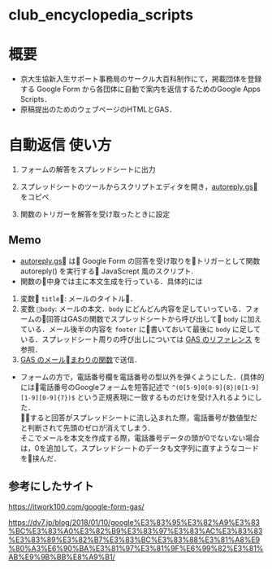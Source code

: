 # club_encyclopedia_scripts

# 概要
- 京大生協新入生サポート事務局のサークル大百科制作にて，掲載団体を登録する Google Form から各団体に自動で案内を返信するためのGoogle Apps Scripts．
- 原稿提出のためのウェブページのHTMLとGAS．

# 自動返信 使い方
1. フォームの解答をスプレッドシートに出力

2. スプレッドシートのツールからスクリプトエディタを開き，[autoreply.gs](https://github.com/hoppiece/club_encyclopedia_scripts/blob/master/autoreply.gs) をコピペ

3. 関数のトリガーを解答を受け取ったときに設定  

## Memo
- [autoreply.gs](https://github.com/hoppiece/club_encyclopedia_scripts/blob/master/autoreply.gs) は Google Form の回答を受け取りをトリガーとして関数 autoreply() を実行する JavaScrept 風のスクリプト.
- 関数の中身では主に本文生成を行っている．具体的には  
1. 変数 `title`: メールのタイトル．
2. 変数 `body`: メールの本文．`body` にどんどん内容を足していっている．フォームの回答はGASの関数でスプレッドシートから呼び出して `body` に加えている．メール後半の内容を `footer` に書いておいて最後に `body` に足している．スプレッドシート周りの呼び出しについては [GAS のリファレンス](https://developers.google.com/apps-script/reference/spreadsheet/) を参照．
3. [GAS のメールまわりの関数](https://developers.google.com/apps-script/reference/gmail/)で送信．
- フォームの方で，電話番号欄を電話番号の型以外を弾くようにした．(具体的には電話番号のGoogleフォームを短答記述で `^(0[5-9]0[0-9]{8}|0[1-9][1-9][0-9]{7})$` という正規表現に一致するものだけを受け入れるようにした．  
すると回答がスプレッドシートに流し込まれた際，電話番号が数値型だと判断されて先頭のゼロが消えてしまう．  
そこでメールを本文を作成する際，電話番号データの頭が0でないない場合は，0を追加して，スプレッドシートのデータも文字列に直すようなコードを挟んだ．

## 参考にしたサイト
https://itwork100.com/google-form-gas/

https://dv7.jp/blog/2018/01/10/google%E3%83%95%E3%82%A9%E3%83%BC%E3%83%A0%E3%82%B9%E3%83%97%E3%83%AC%E3%83%83%E3%83%89%E3%82%B7%E3%83%BC%E3%83%88%E3%81%A8%E9%80%A3%E6%90%BA%E3%81%97%E3%81%9F%E6%99%82%E3%81%AB%E9%9B%BB%E8%A9%B1/
 